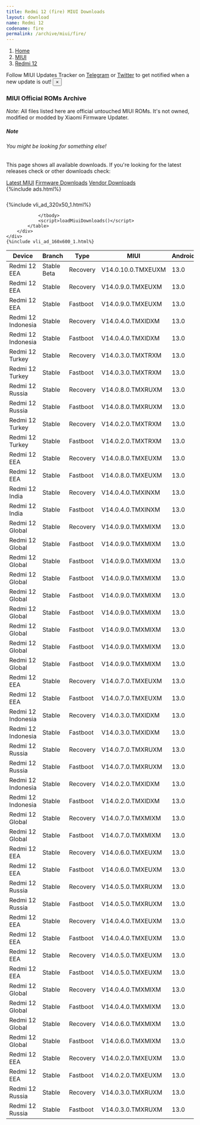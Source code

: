 ```yaml
---
title: Redmi 12 (fire) MIUI Downloads
layout: download
name: Redmi 12
codename: fire
permalink: /archive/miui/fire/
---
```

<nav aria-label="breadcrumb">
    <ol class="breadcrumb">
        <li class="breadcrumb-item"><a href="/">Home</a></li>
        <li class="breadcrumb-item"><a href="/miui/">MIUI</a></li>
        <li class="breadcrumb-item active" aria-current="page"><a href="/miui/fire/">Redmi 12</a></li>
    </ol>
</nav>
<div class="alert alert-primary alert-dismissible fade show" role="alert">
    Follow MIUI Updates Tracker on <a href="https://t.me/MIUIUpdatesTracker" class="alert-link">Telegram</a>
     or <a href="https://twitter.com/MiFwUpdater" class="alert-link">Twitter</a> to get notified when a new update is out!
    <button type="button" class="close" data-dismiss="alert" aria-label="Close">
        <span aria-hidden="true">&times;</span>
    </button>
</div>

### MIUI Official ROMs Archive
*Note*: All files listed here are official untouched MIUI ROMs. It's not owned, modified or modded by Xiaomi Firmware Updater.
<div class="card">
  <div class="card-body">
    <h5 class="card-title">Note</h5>
    <h6 class="card-subtitle mb-2 text-muted">You might be looking for something else!</h6>
    <p class="card-text">This page shows all available downloads.
     If you're looking for the latest releases check or other downloads check:</p>
    <a href="/miui/fire/" class="card-link">Latest MIUI</a>
    <a href="/firmware/fire/" class="card-link">Firmware Downloads</a>
    <a href="/vendor/fire/" class="card-link">Vendor Downloads</a>
  </div>
</div>
{%include ads.html%}
<div class="row justify-content-center">
    <div class="col-10">
        <div class="table-responsive-md" style="margin-top: 25px;">
            {%include vli_ad_320x50_1.html%}
            <table id="miui" class="display dt-responsive nowrap compact table table-striped table-hover table-sm">
                <thead class="thead-dark">
                    <tr>
                        <th data-ref="device">Device</th>
                        <th data-ref="branch">Branch</th>
                        <th data-ref="type">Type</th>
                        <th data-ref="miui">MIUI</th>
                        <th data-ref="android">Android</th>
                        <th data-ref="size">Size</th>
                        <th data-ref="size">Date</th>
                        <th data-ref="link">Link</th>
                    </tr>
                </thead>
                <tbody>
                <tr><td>Redmi 12 EEA</td><td>Stable Beta</td><td>Recovery</td><td>V14.0.10.0.TMXEUXM</td><td>13.0</td><td>4.1 GB</td><td>2023-10-11</td><td><a href="/miui/fire/stable beta/V14.0.10.0.TMXEUXM/">Download</a></td></tr>
<tr><td>Redmi 12 EEA</td><td>Stable</td><td>Recovery</td><td>V14.0.9.0.TMXEUXM</td><td>13.0</td><td>4.1 GB</td><td>2023-09-28</td><td><a href="/miui/fire/stable/V14.0.9.0.TMXEUXM/">Download</a></td></tr>
<tr><td>Redmi 12 EEA</td><td>Stable</td><td>Fastboot</td><td>V14.0.9.0.TMXEUXM</td><td>13.0</td><td>6.3 GB</td><td>2023-09-19</td><td><a href="/miui/fire/stable/V14.0.9.0.TMXEUXM/">Download</a></td></tr>
<tr><td>Redmi 12 Indonesia</td><td>Stable</td><td>Recovery</td><td>V14.0.4.0.TMXIDXM</td><td>13.0</td><td>4.0 GB</td><td>2023-09-28</td><td><a href="/miui/fire/stable/V14.0.4.0.TMXIDXM/">Download</a></td></tr>
<tr><td>Redmi 12 Indonesia</td><td>Stable</td><td>Fastboot</td><td>V14.0.4.0.TMXIDXM</td><td>13.0</td><td>6.1 GB</td><td>2023-09-19</td><td><a href="/miui/fire/stable/V14.0.4.0.TMXIDXM/">Download</a></td></tr>
<tr><td>Redmi 12 Turkey</td><td>Stable</td><td>Recovery</td><td>V14.0.3.0.TMXTRXM</td><td>13.0</td><td>4.0 GB</td><td>2023-09-21</td><td><a href="/miui/fire/stable/V14.0.3.0.TMXTRXM/">Download</a></td></tr>
<tr><td>Redmi 12 Turkey</td><td>Stable</td><td>Fastboot</td><td>V14.0.3.0.TMXTRXM</td><td>13.0</td><td>5.8 GB</td><td>2023-09-13</td><td><a href="/miui/fire/stable/V14.0.3.0.TMXTRXM/">Download</a></td></tr>
<tr><td>Redmi 12 Russia</td><td>Stable</td><td>Recovery</td><td>V14.0.8.0.TMXRUXM</td><td>13.0</td><td>3.9 GB</td><td>2023-09-21</td><td><a href="/miui/fire/stable/V14.0.8.0.TMXRUXM/">Download</a></td></tr>
<tr><td>Redmi 12 Russia</td><td>Stable</td><td>Fastboot</td><td>V14.0.8.0.TMXRUXM</td><td>13.0</td><td>6.3 GB</td><td>2023-09-06</td><td><a href="/miui/fire/stable/V14.0.8.0.TMXRUXM/">Download</a></td></tr>
<tr><td>Redmi 12 Turkey</td><td>Stable</td><td>Recovery</td><td>V14.0.2.0.TMXTRXM</td><td>13.0</td><td>4.0 GB</td><td>2023-09-20</td><td><a href="/miui/fire/stable/V14.0.2.0.TMXTRXM/">Download</a></td></tr>
<tr><td>Redmi 12 Turkey</td><td>Stable</td><td>Fastboot</td><td>V14.0.2.0.TMXTRXM</td><td>13.0</td><td>5.9 GB</td><td>2023-06-26</td><td><a href="/miui/fire/stable/V14.0.2.0.TMXTRXM/">Download</a></td></tr>
<tr><td>Redmi 12 EEA</td><td>Stable</td><td>Recovery</td><td>V14.0.8.0.TMXEUXM</td><td>13.0</td><td>4.1 GB</td><td>2023-09-15</td><td><a href="/miui/fire/stable/V14.0.8.0.TMXEUXM/">Download</a></td></tr>
<tr><td>Redmi 12 EEA</td><td>Stable</td><td>Fastboot</td><td>V14.0.8.0.TMXEUXM</td><td>13.0</td><td>6.4 GB</td><td>2023-08-29</td><td><a href="/miui/fire/stable/V14.0.8.0.TMXEUXM/">Download</a></td></tr>
<tr><td>Redmi 12 India</td><td>Stable</td><td>Recovery</td><td>V14.0.4.0.TMXINXM</td><td>13.0</td><td>3.9 GB</td><td>2023-09-13</td><td><a href="/miui/fire/stable/V14.0.4.0.TMXINXM/">Download</a></td></tr>
<tr><td>Redmi 12 India</td><td>Stable</td><td>Fastboot</td><td>V14.0.4.0.TMXINXM</td><td>13.0</td><td>5.4 GB</td><td>2023-08-30</td><td><a href="/miui/fire/stable/V14.0.4.0.TMXINXM/">Download</a></td></tr>
<tr><td>Redmi 12 Global</td><td>Stable</td><td>Recovery</td><td>V14.0.9.0.TMXMIXM</td><td>13.0</td><td>4.0 GB</td><td>2023-09-06</td><td><a href="/miui/fire/stable/V14.0.9.0.TMXMIXM/">Download</a></td></tr>
<tr><td>Redmi 12 Global</td><td>Stable</td><td>Fastboot</td><td>V14.0.9.0.TMXMIXM</td><td>13.0</td><td>6.7 GB</td><td>2023-08-22</td><td><a href="/miui/fire/stable/V14.0.9.0.TMXMIXM/">Download</a></td></tr>
<tr><td>Redmi 12 Global</td><td>Stable</td><td>Fastboot</td><td>V14.0.9.0.TMXMIXM</td><td>13.0</td><td>6.7 GB</td><td>2023-08-22</td><td><a href="/miui/fire/stable/V14.0.9.0.TMXMIXM/">Download</a></td></tr>
<tr><td>Redmi 12 Global</td><td>Stable</td><td>Fastboot</td><td>V14.0.9.0.TMXMIXM</td><td>13.0</td><td>6.7 GB</td><td>2023-08-22</td><td><a href="/miui/fire/stable/V14.0.9.0.TMXMIXM/">Download</a></td></tr>
<tr><td>Redmi 12 Global</td><td>Stable</td><td>Fastboot</td><td>V14.0.9.0.TMXMIXM</td><td>13.0</td><td>6.7 GB</td><td>2023-08-22</td><td><a href="/miui/fire/stable/V14.0.9.0.TMXMIXM/">Download</a></td></tr>
<tr><td>Redmi 12 Global</td><td>Stable</td><td>Fastboot</td><td>V14.0.9.0.TMXMIXM</td><td>13.0</td><td>6.7 GB</td><td>2023-08-22</td><td><a href="/miui/fire/stable/V14.0.9.0.TMXMIXM/">Download</a></td></tr>
<tr><td>Redmi 12 Global</td><td>Stable</td><td>Fastboot</td><td>V14.0.9.0.TMXMIXM</td><td>13.0</td><td>6.7 GB</td><td>2023-08-22</td><td><a href="/miui/fire/stable/V14.0.9.0.TMXMIXM/">Download</a></td></tr>
<tr><td>Redmi 12 Global</td><td>Stable</td><td>Fastboot</td><td>V14.0.9.0.TMXMIXM</td><td>13.0</td><td>6.7 GB</td><td>2023-08-22</td><td><a href="/miui/fire/stable/V14.0.9.0.TMXMIXM/">Download</a></td></tr>
<tr><td>Redmi 12 Global</td><td>Stable</td><td>Fastboot</td><td>V14.0.9.0.TMXMIXM</td><td>13.0</td><td>6.7 GB</td><td>2023-08-22</td><td><a href="/miui/fire/stable/V14.0.9.0.TMXMIXM/">Download</a></td></tr>
<tr><td>Redmi 12 EEA</td><td>Stable</td><td>Recovery</td><td>V14.0.7.0.TMXEUXM</td><td>13.0</td><td>4.1 GB</td><td>2023-08-21</td><td><a href="/miui/fire/stable/V14.0.7.0.TMXEUXM/">Download</a></td></tr>
<tr><td>Redmi 12 EEA</td><td>Stable</td><td>Fastboot</td><td>V14.0.7.0.TMXEUXM</td><td>13.0</td><td>6.3 GB</td><td>2023-08-16</td><td><a href="/miui/fire/stable/V14.0.7.0.TMXEUXM/">Download</a></td></tr>
<tr><td>Redmi 12 Indonesia</td><td>Stable</td><td>Recovery</td><td>V14.0.3.0.TMXIDXM</td><td>13.0</td><td>4.0 GB</td><td>2023-08-10</td><td><a href="/miui/fire/stable/V14.0.3.0.TMXIDXM/">Download</a></td></tr>
<tr><td>Redmi 12 Indonesia</td><td>Stable</td><td>Fastboot</td><td>V14.0.3.0.TMXIDXM</td><td>13.0</td><td>6.1 GB</td><td>2023-07-31</td><td><a href="/miui/fire/stable/V14.0.3.0.TMXIDXM/">Download</a></td></tr>
<tr><td>Redmi 12 Russia</td><td>Stable</td><td>Recovery</td><td>V14.0.7.0.TMXRUXM</td><td>13.0</td><td>3.9 GB</td><td>2023-08-10</td><td><a href="/miui/fire/stable/V14.0.7.0.TMXRUXM/">Download</a></td></tr>
<tr><td>Redmi 12 Russia</td><td>Stable</td><td>Fastboot</td><td>V14.0.7.0.TMXRUXM</td><td>13.0</td><td>6.4 GB</td><td>2023-07-31</td><td><a href="/miui/fire/stable/V14.0.7.0.TMXRUXM/">Download</a></td></tr>
<tr><td>Redmi 12 Indonesia</td><td>Stable</td><td>Recovery</td><td>V14.0.2.0.TMXIDXM</td><td>13.0</td><td>4.0 GB</td><td>2023-08-07</td><td><a href="/miui/fire/stable/V14.0.2.0.TMXIDXM/">Download</a></td></tr>
<tr><td>Redmi 12 Indonesia</td><td>Stable</td><td>Fastboot</td><td>V14.0.2.0.TMXIDXM</td><td>13.0</td><td>6.0 GB</td><td>2023-06-01</td><td><a href="/miui/fire/stable/V14.0.2.0.TMXIDXM/">Download</a></td></tr>
<tr><td>Redmi 12 Global</td><td>Stable</td><td>Recovery</td><td>V14.0.7.0.TMXMIXM</td><td>13.0</td><td>4.1 GB</td><td>2023-07-11</td><td><a href="/miui/fire/stable/V14.0.7.0.TMXMIXM/">Download</a></td></tr>
<tr><td>Redmi 12 Global</td><td>Stable</td><td>Fastboot</td><td>V14.0.7.0.TMXMIXM</td><td>13.0</td><td>6.6 GB</td><td>2023-06-15</td><td><a href="/miui/fire/stable/V14.0.7.0.TMXMIXM/">Download</a></td></tr>
<tr><td>Redmi 12 EEA</td><td>Stable</td><td>Recovery</td><td>V14.0.6.0.TMXEUXM</td><td>13.0</td><td>4.1 GB</td><td>2023-07-04</td><td><a href="/miui/fire/stable/V14.0.6.0.TMXEUXM/">Download</a></td></tr>
<tr><td>Redmi 12 EEA</td><td>Stable</td><td>Fastboot</td><td>V14.0.6.0.TMXEUXM</td><td>13.0</td><td>6.5 GB</td><td>2023-07-01</td><td><a href="/miui/fire/stable/V14.0.6.0.TMXEUXM/">Download</a></td></tr>
<tr><td>Redmi 12 Russia</td><td>Stable</td><td>Recovery</td><td>V14.0.5.0.TMXRUXM</td><td>13.0</td><td>3.9 GB</td><td>2023-07-03</td><td><a href="/miui/fire/stable/V14.0.5.0.TMXRUXM/">Download</a></td></tr>
<tr><td>Redmi 12 Russia</td><td>Stable</td><td>Fastboot</td><td>V14.0.5.0.TMXRUXM</td><td>13.0</td><td>6.4 GB</td><td>2023-06-25</td><td><a href="/miui/fire/stable/V14.0.5.0.TMXRUXM/">Download</a></td></tr>
<tr><td>Redmi 12 EEA</td><td>Stable</td><td>Recovery</td><td>V14.0.4.0.TMXEUXM</td><td>13.0</td><td>4.1 GB</td><td>2023-06-25</td><td><a href="/miui/fire/stable/V14.0.4.0.TMXEUXM/">Download</a></td></tr>
<tr><td>Redmi 12 EEA</td><td>Stable</td><td>Fastboot</td><td>V14.0.4.0.TMXEUXM</td><td>13.0</td><td>6.5 GB</td><td>2023-05-26</td><td><a href="/miui/fire/stable/V14.0.4.0.TMXEUXM/">Download</a></td></tr>
<tr><td>Redmi 12 EEA</td><td>Stable</td><td>Recovery</td><td>V14.0.5.0.TMXEUXM</td><td>13.0</td><td>4.1 GB</td><td>2023-06-14</td><td><a href="/miui/fire/stable/V14.0.5.0.TMXEUXM/">Download</a></td></tr>
<tr><td>Redmi 12 EEA</td><td>Stable</td><td>Fastboot</td><td>V14.0.5.0.TMXEUXM</td><td>13.0</td><td>6.5 GB</td><td>2023-06-08</td><td><a href="/miui/fire/stable/V14.0.5.0.TMXEUXM/">Download</a></td></tr>
<tr><td>Redmi 12 Global</td><td>Stable</td><td>Recovery</td><td>V14.0.4.0.TMXMIXM</td><td>13.0</td><td>4.0 GB</td><td>2023-06-13</td><td><a href="/miui/fire/stable/V14.0.4.0.TMXMIXM/">Download</a></td></tr>
<tr><td>Redmi 12 Global</td><td>Stable</td><td>Fastboot</td><td>V14.0.4.0.TMXMIXM</td><td>13.0</td><td>6.5 GB</td><td>2023-05-12</td><td><a href="/miui/fire/stable/V14.0.4.0.TMXMIXM/">Download</a></td></tr>
<tr><td>Redmi 12 Global</td><td>Stable</td><td>Recovery</td><td>V14.0.6.0.TMXMIXM</td><td>13.0</td><td>4.1 GB</td><td>2023-06-13</td><td><a href="/miui/fire/stable/V14.0.6.0.TMXMIXM/">Download</a></td></tr>
<tr><td>Redmi 12 Global</td><td>Stable</td><td>Fastboot</td><td>V14.0.6.0.TMXMIXM</td><td>13.0</td><td>6.6 GB</td><td>2023-06-01</td><td><a href="/miui/fire/stable/V14.0.6.0.TMXMIXM/">Download</a></td></tr>
<tr><td>Redmi 12 EEA</td><td>Stable</td><td>Recovery</td><td>V14.0.2.0.TMXEUXM</td><td>13.0</td><td>4.1 GB</td><td>2023-06-13</td><td><a href="/miui/fire/stable/V14.0.2.0.TMXEUXM/">Download</a></td></tr>
<tr><td>Redmi 12 EEA</td><td>Stable</td><td>Fastboot</td><td>V14.0.2.0.TMXEUXM</td><td>13.0</td><td>6.3 GB</td><td>2023-05-12</td><td><a href="/miui/fire/stable/V14.0.2.0.TMXEUXM/">Download</a></td></tr>
<tr><td>Redmi 12 Russia</td><td>Stable</td><td>Recovery</td><td>V14.0.3.0.TMXRUXM</td><td>13.0</td><td>3.9 GB</td><td>2023-06-13</td><td><a href="/miui/fire/stable/V14.0.3.0.TMXRUXM/">Download</a></td></tr>
<tr><td>Redmi 12 Russia</td><td>Stable</td><td>Fastboot</td><td>V14.0.3.0.TMXRUXM</td><td>13.0</td><td>5.9 GB</td><td>2023-05-12</td><td><a href="/miui/fire/stable/V14.0.3.0.TMXRUXM/">Download</a></td></tr>

                </tbody>
                <script>loadMiuiDownloads()</script>
            </table>
        </div>
    </div>
    {%include vli_ad_160x600_1.html%}
</div>
